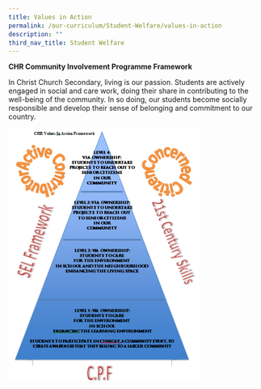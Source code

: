 ```yaml
---
title: Values in Action
permalink: /our-curriculum/Student-Welfare/values-in-action
description: ""
third_nav_title: Student Welfare
---
```




**CHR Community Involvement Programme Framework**

In Christ Church Secondary, living is our passion. Students are actively engaged in social and care work, doing their share in contributing to the well-being of the community. In so doing, our students become socially responsible and develop their sense of belonging and commitment to our country.


<img src="/images/VIA.png" 
     style="width:75%">
